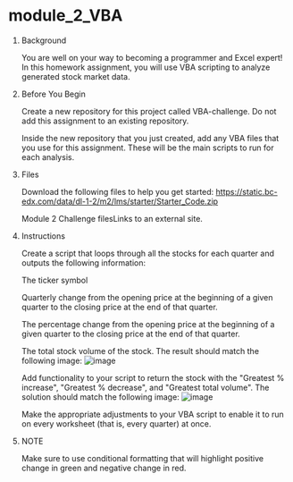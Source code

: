 # module_2_VBA

1. Background

    You are well on your way to becoming a programmer and Excel expert! In this homework assignment, you will use VBA scripting to analyze generated stock market data.

2. Before You Begin

    Create a new repository for this project called VBA-challenge. Do not add this assignment to an existing repository.

    Inside the new repository that you just created, add any VBA files that you use for this assignment. These will be the main scripts to run for each analysis.

3. Files

    Download the following files to help you get started:
    https://static.bc-edx.com/data/dl-1-2/m2/lms/starter/Starter_Code.zip 

    Module 2 Challenge filesLinks to an external site.

5. Instructions

    Create a script that loops through all the stocks for each quarter and outputs the following information:

    The ticker symbol

    Quarterly change from the opening price at the beginning of a given quarter to the closing price at the end of that quarter.

    The percentage change from the opening price at the beginning of a given quarter to the closing price at the end of that quarter.

    The total stock volume of the stock. The result should match the following image:
    ![image](https://github.com/Dong-kyu-Kim/module_2_VBA/assets/154038146/59df8a03-cc1c-4ac5-a22b-a670a367429e)

    Add functionality to your script to return the stock with the "Greatest % increase", "Greatest % decrease", and "Greatest total volume". The solution should match the following image:
    ![image](https://github.com/Dong-kyu-Kim/module_2_VBA/assets/154038146/d4f83986-afd5-4722-bbce-1127d256595d)

    Make the appropriate adjustments to your VBA script to enable it to run on every worksheet (that is, every quarter) at once.

6. NOTE

    Make sure to use conditional formatting that will highlight positive change in green and negative change in red.

